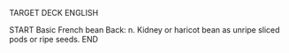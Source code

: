 TARGET DECK
ENGLISH

START
Basic
French bean
Back: n. Kidney or haricot bean as unripe sliced pods or ripe seeds.
END
